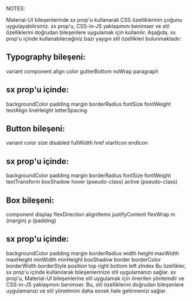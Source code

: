 
NOTES:

Material-UI bileşenlerinde sx prop'u kullanarak CSS özelliklerinin çoğunu uygulayabilirsiniz. sx prop'u, CSS-in-JS yaklaşımını benimser ve stil özelliklerini doğrudan bileşenlere uygulamak için kullanılır. Aşağıda, sx prop'u içinde kullanabileceğiniz bazı yaygın stil özellikleri bulunmaktadır:

## Typography bileşeni:
variant
component
align
color
gutterBottom
noWrap
paragraph
 ## sx prop'u içinde:
backgroundColor
padding
margin
borderRadius
fontSize
fontWeight
textAlign
lineHeight
letterSpacing


## Button bileşeni:
variant
color
size
disabled
fullWidth
href
startIcon
endIcon
## sx prop'u içinde:
backgroundColor
padding
margin
borderRadius
fontSize
fontWeight
textTransform
boxShadow
hover (pseudo-class)
active (pseudo-class)


## Box bileşeni:
component
display
flexDirection
alignItems
justifyContent
flexWrap
m (margin)
p (padding)
## sx prop'u içinde:
backgroundColor
padding
margin
borderRadius
width
height
maxWidth
maxHeight
minWidth
minHeight
boxShadow
border
borderColor
borderWidth
borderStyle
position
top
right
bottom
left
zIndex
Bu özellikler, sx prop'u içinde kullanılarak bileşenlerinize stil uygulamanızı sağlar. sx prop'u, Material-UI bileşenlerine stil uygulamak için önerilen yöntemdir ve CSS-in-JS yaklaşımını benimser. Bu, stil özelliklerini doğrudan bileşenlere uygulamanızı ve stil yönetimini daha esnek hale getirmenizi sağlar.